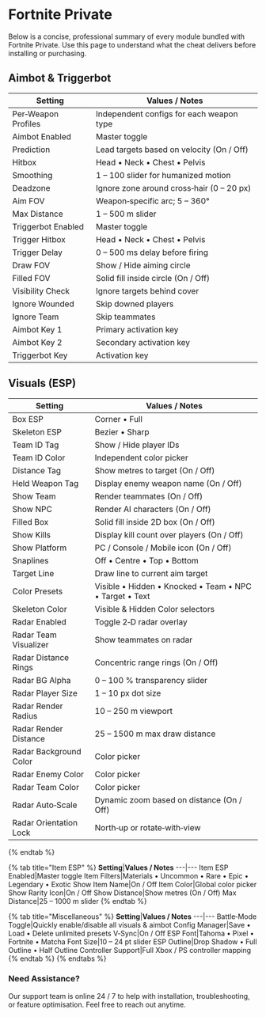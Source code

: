# Fortnite Private

Below is a concise, professional summary of every module bundled with Fortnite Private. Use this page to understand what the cheat delivers before installing or purchasing.

## Aimbot & Triggerbot

**Setting**|**Values / Notes**
---|---
Per‑Weapon Profiles|Independent configs for each weapon type
Aimbot Enabled|Master toggle
Prediction|Lead targets based on velocity (On / Off)
Hitbox|Head • Neck • Chest • Pelvis
Smoothing|1 – 100 slider for humanized motion
Deadzone|Ignore zone around cross‑hair (0 – 20 px)
Aim FOV|Weapon‑specific arc; 5 – 360°
Max Distance|1 – 500 m slider
Triggerbot Enabled|Master toggle
Trigger Hitbox|Head • Neck • Chest • Pelvis
Trigger Delay|0 – 500 ms delay before firing
Draw FOV|Show / Hide aiming circle
Filled FOV|Solid fill inside circle (On / Off)
Visibility Check|Ignore targets behind cover
Ignore Wounded|Skip downed players
Ignore Team|Skip teammates
Aimbot Key 1|Primary activation key
Aimbot Key 2|Secondary activation key
Triggerbot Key|Activation key

## Visuals (ESP)

**Setting**|**Values / Notes**
---|---
Box ESP|Corner • Full
Skeleton ESP|Bezier • Sharp
Team ID Tag|Show / Hide player IDs
Team ID Color|Independent color picker
Distance Tag|Show metres to target (On / Off)
Held Weapon Tag|Display enemy weapon name (On / Off)
Show Team|Render teammates (On / Off)
Show NPC|Render AI characters (On / Off)
Filled Box|Solid fill inside 2D box (On / Off)
Show Kills|Display kill count over players (On / Off)
Show Platform|PC / Console / Mobile icon (On / Off)
Snaplines|Off • Centre • Top • Bottom
Target Line|Draw line to current aim target
Color Presets|Visible • Hidden • Knocked • Team • NPC • Target • Text
Skeleton Color|Visible & Hidden Color selectors
Radar Enabled|Toggle 2‑D radar overlay
Radar Team Visualizer|Show teammates on radar
Radar Distance Rings|Concentric range rings (On / Off)
Radar BG Alpha|0 – 100 % transparency slider
Radar Player Size|1 – 10 px dot size
Radar Render Radius|10 – 250 m viewport
Radar Render Distance|25 – 1500 m max draw distance
Radar Background Color|Color picker
Radar Enemy Color|Color picker
Radar Team Color|Color picker
Radar Auto‑Scale|Dynamic zoom based on distance (On / Off)
Radar Orientation Lock|North‑up or rotate‑with‑view
{% endtab %}

{% tab title="Item ESP" %}
**Setting**|**Values / Notes**
---|---
Item ESP Enabled|Master toggle
Item Filters|Materials • Uncommon • Rare • Epic • Legendary • Exotic
Show Item Name|On / Off
Item Color|Global color picker
Show Rarity Icon|On / Off
Show Distance|Show metres (On / Off)
Max Distance|25 – 1000 m slider
{% endtab %}

{% tab title="Miscellaneous" %}
**Setting**|**Values / Notes**
---|---
Battle‑Mode Toggle|Quickly enable/disable all visuals & aimbot
Config Manager|Save • Load • Delete unlimited presets
V‑Sync|On / Off
ESP Font|Tahoma • Pixel • Fortnite • Matcha
Font Size|10 – 24 pt slider
ESP Outline|Drop Shadow • Full Outline • Half Outline
Controller Support|Full Xbox / PS controller mapping
{% endtab %}
{% endtabs %}

### Need Assistance?

Our support team is online 24 / 7 to help with installation, troubleshooting, or feature optimisation. Feel free to reach out anytime.
